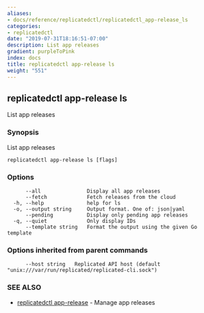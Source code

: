 ```yaml
---
aliases:
- docs/reference/replicatedctl/replicatedctl_app-release_ls
categories:
- replicatedctl
date: "2019-07-31T18:16:51-07:00"
description: List app releases
gradient: purpleToPink
index: docs
title: replicatedctl app-release ls
weight: "551"
---
```


## replicatedctl app-release ls

List app releases

### Synopsis

List app releases

```
replicatedctl app-release ls [flags]
```

### Options

```
      --all               Display all app releases
      --fetch             Fetch releases from the cloud
  -h, --help              help for ls
  -o, --output string     Output format. One of: json|yaml
      --pending           Display only pending app releases
  -q, --quiet             Only display IDs
      --template string   Format the output using the given Go template
```

### Options inherited from parent commands

```
      --host string   Replicated API host (default "unix:///var/run/replicated/replicated-cli.sock")
```

### SEE ALSO

* [replicatedctl app-release](/api/replicatedctl/replicatedctl_app-release/)	 - Manage app releases

